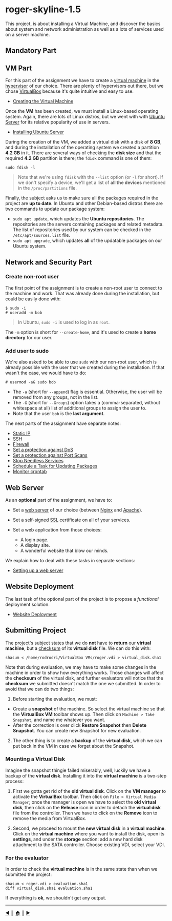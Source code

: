 # roger-skyline-1.5
This project, is about installing a Virtual Machine, and discover the basics about system and network administration as well as a lots of services used on a server machine.

## Mandatory Part
## VM Part
For this part of the assignment we have to create a [virtual machine](https://en.wikipedia.org/wiki/Virtual_machine) in the [hypervisor](https://en.wikipedia.org/wiki/Hypervisor) of our choice. There are plenty of hypervisors out there, but we chose [VirtualBox](https://www.virtualbox.org/) because it's quite intuitive and easy to use.

* [Creating the Virtual Machine](./README/creating_vm.md)

Once the **VM** has been created, we must install a Linux-based operating system. Again, there are lots of Linux distros, but we went with with [Ubuntu Server](https://ubuntu.com/download/server) for its relative popularity of use in servers.

* [Installing Ubuntu Server](./README/installing_ubuntu_server.md)

During the creation of the VM, we added a virtual disk with a disk of **8 GB**, and during the installation of the operating system we created a partition **4.2 GB** in it. There are several ways of checking the **disk size** and that the required **4.2 GB** partition is there; the `fdisk` command is one of them:
```
sudo fdisk -l
```

> Note that we're using `fdisk` with the `--list` option (or `-l` for short). If we don't specify a device, we'll get a list of **all the devices** mentioned in the `/proc/partitions` file.

Finally, the subject asks us to make sure all the packages required in the project are **up to date**. In Ubuntu and other Debian-based distros there are two commands to update our package system:

* `sudo apt update`, which updates the **Ubuntu repositories**. The repositories are the servers containing packages and related metadata. The list of repositories used by our system can be checked in the `/etc/apt/sources.list` file.
* `sudo apt upgrade`, which updates **all** of the updatable packages on our Ubuntu system.

## Network and Security Part
### Create non-root user
The first point of the assignment is to create a non-root user to connect to the machine and work. That was already done during the installation, but could be easily done with:
```
$ sudo -i
# useradd -m bob
```

> In Ubuntu, `sudo -i` is used to log in as `root`.

The `-m` option is short for `--create-home`, and it's used to create a **home directory** for our user.

### Add user to sudo
We're also asked to be able to use `sudo` with our non-root user, which is already possible with the user that we created during the installation. If that wasn't the case, we would have to do:
```
# usermod -aG sudo bob
```

* The `-a` (short for `--append`) flag is essential. Otherwise, the user will be removed from any groups, not in the list.
* The `-G` (short for `--Groups`) option takes a (comma-separated, without whitespace at all) list of additional groups to assign the user to.
* Note that the user `bob` is the **last argument**.

The next parts of the assignment have separate notes:

* [Static IP](./README/static_ip.md)
* [SSH](./README/ssh.md)
* [Firewall](./README/ufw.md)
* [Set a protection against DoS](./README/dos_protection.md)
* [Set a protection against Port Scans](./README/port_scans_protection.md)
* [Stop Needless Services](./README/stop_needles_services.md)
* [Schedule a Task for Updating Packages](./README/crontab_packages_update.md)
* [Monitor crontab](./README/monitor_crontab.md)

## Web Server
As an **optional** part of the assignment, we have to:

* Set a [web server](https://en.wikipedia.org/wiki/Web_server) of our choice (between [Nginx](https://docs.nginx.com/nginx/admin-guide/web-server/) and [Apache](https://httpd.apache.org/)).
* Set a self-signed [SSL](https://www.ssl.com/faqs/faq-what-is-ssl/) certificate on all of your services.
* Set a web application from those choices:

	* A login page.
	* A display site.
	* A wonderful website that blow our minds.

We explain how to deal with these tasks in separate sections:

* [Setting up a web server](./README/web_server.md)

## Website Deployment
The last task of the optional part of the project is to propose a *functional* deployment solution.

* [Website Deployment](deployment.md)

## Submitting Project
The project's subject states that we do **not** have to **return** our **virtual machine**, but a [checksum](https://en.wikipedia.org/wiki/Checksum) of its **virtual disk** file. We can do this with:
```
shasum < /home/rodrodri/VirtualBox VMs/roger.vdi > virtual_disk.sha1
```

Note that during evaluation, we may have to make some changes in the machine in order to show how everything works. Those changes will affect the **checksum** of the virtual disk, and further evaluators will notice that the **checksum** we submitted doesn't match the one we submitted. In order to avoid that we can do two things:

1. Before starting the evaluation, we must:

* Create a **snapshot** of the machine. So select the virtual machine so that the **VirtualBox VM** toolbar shows up. Then click on `Machine > Take Snapshot`, and name me whatever you want.
* After the correction is over click **Restore Snapshot** then **Delete Snapshot**. You can create new Snapshot for new evaluation.

2. The other thing is to create a **backup** of the **virtual disk**, which we can put back in the VM in case we forget about the Snapshot.

### Mounting a Virtual Disk
Imagine the snapshot thingie failed miserably, well, luckily we have a backup of the **virtual disk**. Installing it into the **virtual machine** is a two-step process:

1. First we gotta get rid of the **old virtual disk**. Click on the **VM manager** to activate the **VirtualBox** toolbar. Then click on `File > Virtual Media Manager`; once the manager is open we have to select the **old virtual disk**, then click on the **Release** icon in order to detach the **virtual disk** file from the controller. Then we have to click on the **Remove** icon to remove the media from VirtualBox.

2. Second, we proceed to mount the **new virtual disk** in a **virtual machine**. Click on the **virtual machine** where you want to install the disk, open its **settings**, and under the **storage** section: add a new hard disk attachment to the SATA controller. Choose existing VDI, select your VDI.

### For the evaluator
In order to check the **virtual machine** is in the same state than when we submitted the project:
```
shasum < roger.vdi > evaluation.sha1
diff virtual_disk.sha1 evaluation.sha1
```

If everything is **ok**, we shouldn't get any output.

---
[:arrow_backward:][back] ║ [:house:][home] ║ [:arrow_forward:][next]

<!-- navigation -->
[home]: #
[back]: #
[next]: ./README/creating_vm.md

